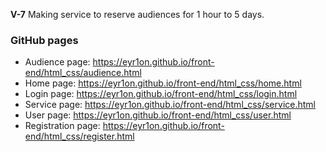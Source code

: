 **V-7**
Making service to reserve audiences for 1 hour to 5 days.

### GitHub pages 
* Audience page: https://eyr1on.github.io/front-end/html_css/audience.html 
* Home page: https://eyr1on.github.io/front-end/html_css/home.html 
* Login page: https://eyr1on.github.io/front-end/html_css/login.html 
* Service page: https://eyr1on.github.io/front-end/html_css/service.html 
* User page: https://eyr1on.github.io/front-end/html_css/user.html 
* Registration page: https://eyr1on.github.io/front-end/html_css/register.html